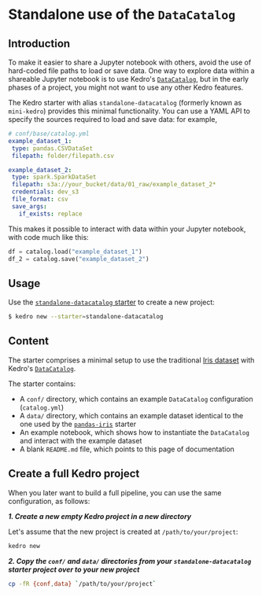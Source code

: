 # Standalone use of the `DataCatalog`

## Introduction

To make it easier to share a Jupyter notebook with others, avoid the use of hard-coded file paths to load or save data. One way to explore data within a shareable Jupyter notebook is to use Kedro's [`DataCatalog`](../data/data_catalog.md), but in the early phases of a project, you might not want to use any other Kedro features.

The Kedro starter with alias `standalone-datacatalog` (formerly known as `mini-kedro`) provides this minimal functionality. You can use a YAML API to specify the sources required to load and save data: for example,

 ```yaml
# conf/base/catalog.yml
example_dataset_1:
  type: pandas.CSVDataSet
  filepath: folder/filepath.csv

example_dataset_2:
  type: spark.SparkDataSet
  filepath: s3a://your_bucket/data/01_raw/example_dataset_2*
  credentials: dev_s3
  file_format: csv
  save_args:
    if_exists: replace
```

This makes it possible to interact with data within your Jupyter notebook, with code much like this:

```python
df = catalog.load("example_dataset_1")
df_2 = catalog.save("example_dataset_2")
```

## Usage

Use the [`standalone-datacatalog` starter](https://github.com/kedro-org/kedro-starters/tree/main/standalone-datacatalog) to create a new project:

```bash
$ kedro new --starter=standalone-datacatalog
```

## Content

The starter comprises a minimal setup to use the traditional [Iris dataset](https://www.kaggle.com/uciml/iris) with Kedro's [`DataCatalog`](../data/data_catalog.md).

The starter contains:

* A `conf/` directory, which contains an example `DataCatalog` configuration (`catalog.yml`)
* A `data/` directory, which contains an example dataset identical to the one used by the [`pandas-iris`](https://github.com/kedro-org/kedro-starters/tree/main/pandas-iris) starter
* An example notebook, which shows how to instantiate the `DataCatalog` and interact with the example dataset
* A blank `README.md` file, which points to this page of documentation

## Create a full Kedro project

When you later want to build a full pipeline, you can use the same configuration, as follows:

***1. Create a new empty Kedro project in a new directory***

Let's assume that the new project is created at `/path/to/your/project`:

```bash
kedro new
```

***2. Copy the `conf/` and `data/` directories from your `standalone-datacatalog` starter project over to your new project***

```bash
cp -fR {conf,data} `/path/to/your/project`
```
